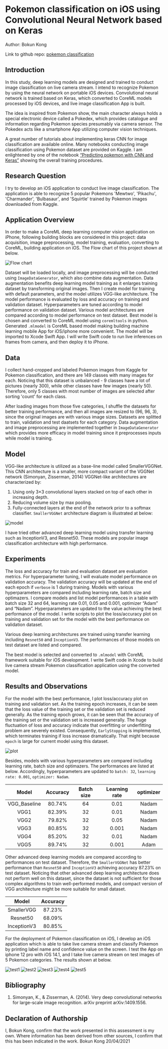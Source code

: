 # Pokemon classification on iOS using Convolutional Neural Network based on Keras
Author: Bokun Kong

Link to github repo: [pokemon classification](https://github.com/Rayyyk/Pokemon-classification-on-iOS-using-CNN)

## Introduction
In this study, deep learning models are designed and trained to conduct image classification on live camera stream. I intend to recognize Pokemon by using the neural network on portable iOS devices. Convolutional neural network is trained based on Keras, which converted to CoreML models processed by iOS devices, and live image classification App is built.

The idea is inspired from Pokemon show, the main character always holds a special electronic device called a Pokedex, which provides catalogue and information regarding Pokemon species presumably via camera sensor. The Pokedex acts like a smartphone App utilizing computer vision techniques.

A great number of tutorials about implementing keras CNN for image classification are available online. Many notebooks conducting image classification using Pokemon dataset are provided on Kaggle. I am enlightened by one of the notebook [“Predicting pokemon with CNN and Keras”]( https://www.kaggle.com/trolukovich/predicting-pokemon-with-cnn-and-keras) showing the overall training procedures.

## Research Question
I try to develop an iOS application to conduct live image classification. The application is able to recognize 5 popular Pokemons 'Mewtwo', 'Pikachu', 'Charmander', 'Bulbasaur', and 'Squirtle' trained by Pokemon images downloaded from Kaggle.

## Application Overview
In order to make a CoreML deep learning computer vision application on iPhone, following building blocks are considered in this project: data acquisition, image preprocessing, model training, evaluation, converting to CoreML, building application on iOS. The Flow chart of this project shown at below.

![Flow chart](./plots/flow.png)

Dataset will be loaded locally, and image preprocessing will be conducted using `ImageDataGenerator`, which also combine data augmentation. Data augmentation benefits deep learning model training as it enlarges training dataset by transforming original images. Then I create model for training with default parameters, and the model utilizes VGG-like architecture. The model performance is evaluated by loss and accuracy on training and validation dataset. Hyperparameters are tuned according to model performance on validation dataset. Various model architectures are compared according to model performance on test dataset. Best model is chosen and converted to CoreML model using `coremltools` in python. Generated `.mlmodel` is CoreML based model making building machine learning mobile App for iOS/iphone more convenient. The model will be imported to Xcode Swift App. I will write Swift code to run live inferences on frames from camera, and then deploy it to iPhone.

## Data
I collect hand-cropped and labeled Pokemon images from Kaggle for Pokemon classification, and there are 149 classes with many images for each. Noticing that this dataset is unbalanced - 9 classes have a lot of pictures (nearly 300), while other classes have few images (nearly 50). Therefore, only 5 classes with most number of images are selected after sorting 'count' for each class. 

After loading images from those five categories, I shuffle the datasets for better training performance, and then all images are resized to (96, 96, 3), since the original images are with various image sizes. Datasets are splitted to train, validation and test daatsets for each category. Data augmentation and image preprocessing are implemented together in `ImageDataGenerator` which provides more efficacy in model training since it preprocesses inputs while model is training. 

## Model
VGG-like architecture is utilized as a base-line model called SmallerVGGNet. This CNN architecture is a smaller, more compact variant of the VGGNet network (Simonyan, Zisserman, 2014)
VGGNet-like architectures are characterized by:
1.	Using only 3×3 convolutional layers stacked on top of each other in increasing depth.
2.	Reducing volume size by max pooling.
3.	Fully-connected layers at the end of the network prior to a softmax classifier. 
`SmallerVGGNet` architecture diagram is illustrated at below:

![model](./plots/model.png)

I have tried other advanced deep learning model using transfer learning such as InceptionV3, and Resnet50. These models are popular image classification architecture with high performance.

## Experiments
The loss and accuracy for train and evaluation dataset are evaluation metrics. For hyperparameter tuning, I will evaluate model performance on validation accuracy. The validation accuracy will be updated at the end of each epoch if `verbose` is 1 during training. Models with various hyperparameters are compared including learning rate, batch size and optimazers. I compare models and list model performances in a table with batch size 32 and 64, learning rate 0.01, 0.05 and 0.001, optimizer “Adam” and “Nadam”. Hyperparameters are updated to the value achieving the best performance of the model. I write scripts to plot the loss/accuracy plot on training and validation set for the model with the best performance on validation dataset.

Various deep learning architectures are trained using transfer learning including `Resnet50` and `InceptionV3`. The performances of those models on test dataset are listed and compared.

The best model is selected and converted to `.mlmodel` with CoreML framework suitable for iOS development. I write Swift code in Xcode to build live camera stream Pokemon classification application using the converted model.


## Results and Observations

For the model with the best performance, I plot loss/accuracy plot on training and validation set. As the training epoch increases, it can be seen that the loss value of the training set or the validation set is reduced generally. As the training epoch grows, it can be seen that the accuracy of the training set or the validation set is increased generally. The huge fluctuation of loss and accuracy indicate that overfitting or underfitting problem are severely existed. Consequently, `EarlyStopping` is implemented, which terminates training if loss increase dramatically. That might because `epoch` is large for current model using this dataset.

![plot](./plots/plot.png)

Besides, models with various hyperparameters are compared including learning rate, batch size and optimazers. The performances are listed at below. Accordingly, hyperparameters are updated to `batch: 32`, `learning rate: 0.001`, `optimizer: Nadam`. 

| Model | Accuracy | Batch size | Learning rate | optimizer |
| :-----:| :-----: | :-----: | :-----: | :-----: | 
| VGG_Baseline | 80.74% | 64 | 0.01 | Nadam |
| VGG1 | 82.39% | 32 | 0.01 | Nadam |
| VGG2 | 79.82% | 32 | 0.05 | Nadam |
| VGG3 | 80.85% | 32 | 0.001 | Nadam |
| VGG4 | 85.20% | 32 | 0.01 | Nadam |
| VGG5 | 89.74% | 32 | 0.001 | Adam |

Other advanced deep learning models are compared according to performances on test dataset. Therefore, the `SmallerVGGNet` has better performance than `Resnet50` and `InceptionV3` achieving accuracy 87.23% on test dataset. Noticing that other advanced deep learning architecture does not perform well on this dataset, since the dataset is not sufficient for those complex algorithms to train well-performed models, and compact version of VGG architecture might be more suitable for small dataset. 

| Model | Accuracy | 
| :-----: | :-----: | 
| SmallerVGG | 87.23% | 
| Resnet50 | 68.09% | 
| InceptionV3 | 80.85% | 

For the deployment of Pokemon classification on iOS, I develop an iOS application which is able to take live camera stream and classify Pokemon by printing label name and confidence value on the screen. I test the App on iphone 12 pro with iOS 14.1, and I take live camera stream on test images of 5 Pokemon categories. The results shown at below.

![test1](./plots/test1.png)
![test2](./plots/test2.png)
![test3](./plots/test3.png)
![test4](./plots/test4.png)
![test5](./plots/test5.png)


## Bibliography
1. Simonyan, K., & Zisserman, A. (2014). Very deep convolutional networks for large-scale image recognition. arXiv preprint arXiv:1409.1556.


## Declaration of Authorship
I, Bokun Kong, confirm that the work presented in this assessment is my own. Where information has been derived from other sources, I confirm that this has been indicated in the work.
Bokun Kong
20/04/2021


